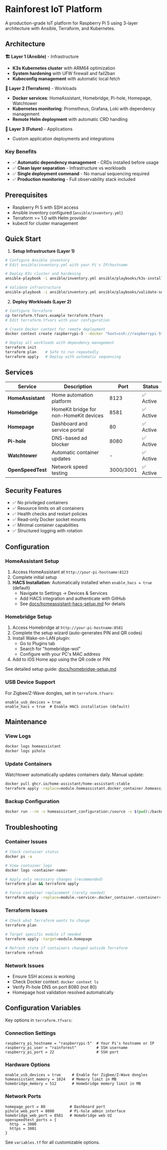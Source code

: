 # Rainforest IoT Platform

A production-grade IoT platform for Raspberry Pi 5 using 3-layer architecture with Ansible, Terraform, and Kubernetes.

## Architecture

**🏗️ Layer 1 (Ansible)** - Infrastructure

- **K3s Kubernetes cluster** with ARM64 optimization
- **System hardening** with UFW firewall and fail2ban
- **Kubeconfig management** with automatic local fetch

**🐳 Layer 2 (Terraform)** - Workloads

- **Docker services**: HomeAssistant, Homebridge, Pi-hole, Homepage, Watchtower
- **Kubernetes monitoring**: Prometheus, Grafana, Loki with dependency management
- **Remote Helm deployment** with automatic CRD handling

**🚀 Layer 3 (Future)** - Applications

- Custom application deployments and integrations

### Key Benefits

- ✅ **Automatic dependency management** - CRDs installed before usage
- ✅ **Clean layer separation** - Infrastructure vs workloads
- ✅ **Single deployment command** - No manual sequencing required
- ✅ **Production monitoring** - Full observability stack included

## Prerequisites

- Raspberry Pi 5 with SSH access
- Ansible inventory configured (`ansible/inventory.yml`)
- Terraform >= 1.0 with Helm provider
- kubectl for cluster management

## Quick Start

1. **Setup Infrastructure (Layer 1)**

```bash
# Configure Ansible inventory
# Edit ansible/inventory.yml with your Pi's IP/hostname

# Deploy K3s cluster and hardening
ansible-playbook -i ansible/inventory.yml ansible/playbooks/k3s-install.yml

# Validate infrastructure
ansible-playbook -i ansible/inventory.yml ansible/playbooks/validate-setup.yml
```

2. **Deploy Workloads (Layer 2)**

```bash
# Configure Terraform
cp terraform.tfvars.example terraform.tfvars
# Edit terraform.tfvars with your configuration

# Create Docker context for remote deployment
docker context create raspberrypi-5 --docker "host=ssh://raspberrypi-5"

# Deploy all workloads with dependency management
terraform init
terraform plan    # Safe to run repeatedly
terraform apply   # Deploy with automatic sequencing
```

## Services

| Service           | Description                            | Port      | Status    |
| ----------------- | -------------------------------------- | --------- | --------- |
| **HomeAssistant** | Home automation platform               | 8123      | ✅ Active |
| **Homebridge**    | HomeKit bridge for non-HomeKit devices | 8581      | ✅ Active |
| **Homepage**      | Dashboard and service portal           | 80        | ✅ Active |
| **Pi-hole**       | DNS-based ad blocker                   | 8080      | ✅ Active |
| **Watchtower**    | Automatic container updates            | -         | ✅ Active |
| **OpenSpeedTest** | Network speed testing                  | 3000/3001 | ✅ Active |

## Security Features

- ✅ No privileged containers
- ✅ Resource limits on all containers
- ✅ Health checks and restart policies
- ✅ Read-only Docker socket mounts
- ✅ Minimal container capabilities
- ✅ Structured logging with rotation

## Configuration

### HomeAssistant Setup

1. Access HomeAssistant at `http://your-pi-hostname:8123`
2. Complete initial setup
3. **HACS Installation**: Automatically installed when `enable_hacs = true` (default)
   - Navigate to Settings → Devices & Services
   - Add HACS integration and authenticate with GitHub
   - See [docs/homeassistant-hacs-setup.md](docs/homeassistant-hacs-setup.md) for details

### Homebridge Setup

1. Access Homebridge at `http://your-pi-hostname:8581`
2. Complete the setup wizard (auto-generates PIN and QR codes)
3. Install Wake-on-LAN plugin:
   - Go to Plugins tab
   - Search for "homebridge-wol"
   - Configure with your PC's MAC address
4. Add to iOS Home app using the QR code or PIN

See detailed setup guide: [docs/homebridge-setup.md](docs/homebridge-setup.md)

### USB Device Support

For Zigbee/Z-Wave dongles, set in `terraform.tfvars`:

```hcl
enable_usb_devices = true
enable_hacs = true  # Enable HACS installation (default)
```

## Maintenance

### View Logs

```bash
docker logs homeassistant
docker logs pihole
```

### Update Containers

Watchtower automatically updates containers daily. Manual update:

```bash
docker pull ghcr.io/home-assistant/home-assistant:stable
terraform apply -replace=module.homeassistant.docker_container.homeassistant
```

### Backup Configuration

```bash
docker run --rm -v homeassistant_configuration:/source -v $(pwd):/backup alpine tar czf /backup/homeassistant-backup.tar.gz -C /source .
```

## Troubleshooting

### Container Issues

```bash
# Check container status
docker ps -a

# View container logs
docker logs <container-name>

# Apply only necessary changes (recommended)
terraform plan && terraform apply

# Force container replacement (rarely needed)
terraform apply -replace=module.<service>.docker_container.<container>
```

### Terraform Issues

```bash
# Check what Terraform wants to change
terraform plan

# Target specific module if needed
terraform apply -target=module.homepage

# Refresh state if containers changed outside Terraform
terraform refresh
```

### Network Issues

- Ensure SSH access is working
- Check Docker context: `docker context ls`
- Verify Pi-hole DNS on port 8080 (not 80)
- Homepage host validation resolved automatically

## Configuration Variables

Key options in `terraform.tfvars`:

### Connection Settings

```hcl
raspberry_pi_hostname = "raspberrypi-5"  # Your Pi's hostname or IP
raspberry_pi_user = "rainforest"         # SSH username
raspberry_pi_port = 22                   # SSH port
```

### Hardware Options

```hcl
enable_usb_devices = true     # Enable for Zigbee/Z-Wave dongles
homeassistant_memory = 1024   # Memory limit in MB
homebridge_memory = 512       # Homebridge memory limit in MB
```

### Network Ports

```hcl
homepage_port = 80           # Dashboard port
pihole_web_port = 8080       # Pi-hole admin interface
homebridge_web_port = 8581   # Homebridge web UI
openspeedtest_ports = {
  http  = 3000
  https = 3001
}
```

See `variables.tf` for all customizable options.
